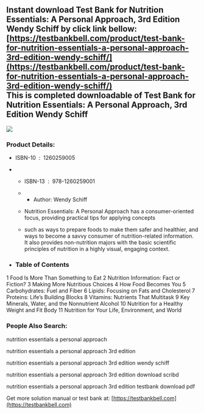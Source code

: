 Instant download **Test Bank for Nutrition Essentials: A Personal Approach, 3rd Edition Wendy Schiff** by click link bellow:  
[https://testbankbell.com/product/test-bank-for-nutrition-essentials-a-personal-approach-3rd-edition-wendy-schiff/](https://testbankbell.com/product/test-bank-for-nutrition-essentials-a-personal-approach-3rd-edition-wendy-schiff/)  
This is completed downloadable of Test Bank for Nutrition Essentials: A Personal Approach, 3rd Edition Wendy Schiff
-------------------------------------------------------------------------------------------------------------------


![](https://testbankbell.com/wp-content/uploads/2023/05/9781260259001_TestBank.jpeg)
### Product Details:


* ISBN-10 ‏ : ‎ 1260259005
* * ISBN-13 ‏ : ‎ 978-1260259001
  * * Author: Wendy Schiff
   
  * Nutrition Essentials: A Personal Approach has a consumer-oriented focus, providing practical tips for applying concepts
  * such as ways to prepare foods to make them safer and healthier, and ways to become a savvy consumer of nutrition-related information. It also provides non-nutrition majors with the basic scientific principles of nutrition in a highly visual, engaging context.
 
* ### Table of Contents


1 Food Is More Than Something to Eat
2 Nutrition Information: Fact or Fiction?
3 Making More Nutritious Choices
4 How Food Becomes You
5 Carbohydrates: Fuel and Fiber
6 Lipids: Focusing on Fats and Cholesterol
7 Proteins: Life’s Building Blocks
8 Vitamins: Nutrients That Multitask
9 Key Minerals, Water, and the Nonnutrient Alcohol
10 Nutrition for a Healthy Weight and Fit Body
11 Nutrition for Your Life, Environment, and World



### People Also Search:


nutrition essentials a personal approach

nutrition essentials a personal approach 3rd edition

nutrition essentials a personal approach 3rd edition wendy schiff

nutrition essentials a personal approach 3rd edition download scribd

nutrition essentials a personal approach 3rd edition testbank download pdf


   Get more solution manual or test bank at: [https://testbankbell.com](https://testbankbell.com)
